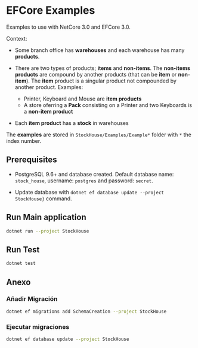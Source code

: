 # EFCore Examples

Examples to use with NetCore 3.0 and EFCore 3.0.

Context:

- Some branch office has **warehouses** and each
warehouse has many **products**.

- There are two types of products; **items** and
**non-items**. The **non-items products** are
compound by another products (that can be **item**
or **non-item**). The **item** product is a singular
product not compounded by another product.
Examples:
    - Printer, Keyboard and Mouse are **item products**
    - A store oferring a **Pack** consisting on
a Printer and two Keyboards is a **non-item product**
    
- Each **item product** has a **stock** in warehouses

The **examples** are stored in ```StockHouse/Examples/Example*``` folder
with `*` the index number.

## Prerequisites

- PostgreSQL 9.6+ and database created. Default database name: ```stock_house```, username: ```postgres``` and password: ```secret```.

- Update database with ```dotnet ef database update --project StockHouse}``` command.

## Run Main application

```bash
dotnet run --project StockHouse
```

## Run Test

```bash
dotnet test
```

## Anexo

### Añadir Migración

```bash
dotnet ef migrations add SchemaCreation --project StockHouse
```

### Ejecutar migraciones

```bash
dotnet ef database update --project StockHouse
```